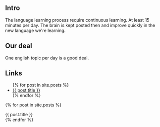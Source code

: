 
## Intro

The language learning process require continuous learning. At least 15 minutes per day. 
The brain is kept posted then and improve quickly in the new language we're learning.

## Our deal

One english topic per day is a good deal.

## Links

<ul>
  {% for post in site.posts %}
    <li>
      <a href="{{ post.url }}">{{ post.title }}</a>
    </li>
  {% endfor %}
</ul>

{% for post in site.posts %}
    <div>
      {{ post.title }}
    </div>
{% endfor %}

